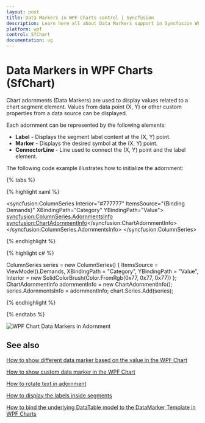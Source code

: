```yaml
---
layout: post
title: Data Markers in WPF Charts control | Syncfusion
description: Learn here all about Data Markers support in Syncfusion WPF Charts (SfChart) control, its elements and more details.
platform: wpf
control: SfChart
documentation: ug
---
```


# Data Markers in WPF Charts (SfChart)

Chart adornments (Data Markers) are used to display values related to a chart segment element. Values from data point (X, Y) or other custom properties from a data source can be displayed.

Each adornment can be represented by the following elements:

* **Label** - Displays the segment label content at the (X, Y) point.
* **Marker** - Displays the desired symbol at the (X, Y) point.
* **ConnectorLine** - Line used to connect the (X, Y) point and the label element.

The following code example illustrates how to initialize the adornment:

{% tabs %}

{% highlight xaml %}

<syncfusion:ColumnSeries Interior="#777777" ItemsSource="{Binding Demands}" XBindingPath="Category" YBindingPath="Value">
    <syncfusion:ColumnSeries.AdornmentsInfo>
        <syncfusion:ChartAdornmentInfo></syncfusion:ChartAdornmentInfo>
    </syncfusion:ColumnSeries.AdornmentsInfo>
</syncfusion:ColumnSeries> 

{% endhighlight %}

{% highlight c# %}

ColumnSeries series = new ColumnSeries()
{
    ItemsSource = ViewModel().Demands,
    XBindingPath = "Category",
    YBindingPath = "Value",
    Interior = new SolidColorBrush(Color.FromRgb(0x77, 0x77, 0x77))
};
ChartAdornmentInfo adornmentInfo = new ChartAdornmentInfo();
series.AdornmentsInfo = adornmentInfo;
chart.Series.Add(series);

{% endhighlight %}

{% endtabs %}

![WPF Chart Data Markers in Adornment](Adornments_images/wpf-chart-data-markers-in-adornment.PNG) 

## See also

[How to show different data marker based on the value in the WPF Chart](https://support.syncfusion.com/kb/article/9396/how-to-show-different-data-marker-based-on-the-value-in-the-wpf-chart)

[How to show custom data marker in the WPF Chart](https://support.syncfusion.com/kb/article/9620/how-to-show-custom-data-marker-in-the-wpf-chart)

[How to rotate text in adornment](https://support.syncfusion.com/kb/article/3135/how-to-rotate-text-in-adornment-of-wpf-chart-sfchart)

[How to display the labels inside segments](https://support.syncfusion.com/kb/article/2773/how-to-display-the-labels-inside-segments-in-wpf-chart-sfchart)

[How to bind the underlying DataTable model to the DataMarker Template in WPF Charts](https://support.syncfusion.com/kb/article/10047/how-to-bind-the-underlying-datatable-model-to-the-datamarker-template-in-wpf-charts)